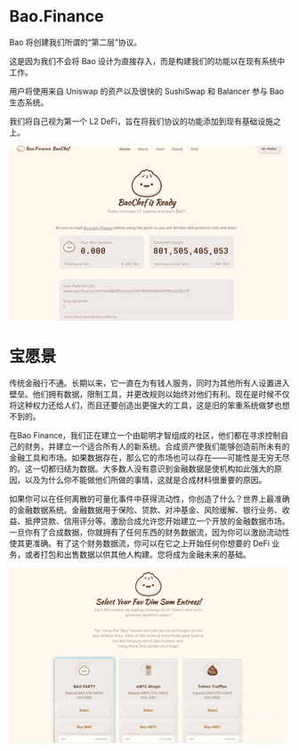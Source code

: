 # Bao.Finance

<p>Bao 将创建我们所谓的“第二层”协议。</p>
<p>这是因为我们不会将 Bao 设计为直接存入，而是构建我们的功能以在现有系统中工作。</p>
<p>用户将使用来自 Uniswap 的资产以及很快的 SushiSwap 和 Balancer 参与 Bao 生态系统。</p>
<p>我们将自己视为第一个 L2 DeFi，旨在将我们协议的功能添加到现有基础设施之上。</p>

![ing](ing.png)

# 宝愿景

传统金融行不通。长期以来，它一直在为有钱人服务，同时为其他所有人设置进入壁垒。他们拥有数据，限制工具，并更改规则以始终对他们有利。现在是时候不仅将这种权力还给人们，而且还要创造出更强大的工具，这是旧的笨重系统做梦也想不到的。

在Bao Finance，我们正在建立一个由聪明才智组成的社区，他们都在寻求控制自己的财务，并建立一个适合所有人的新系统。合成资产使我们能够创造前所未有的金融工具和市场。如果数据存在，那么它的市场也可以存在——可能性是无穷无尽的。这一切都归结为数据。大多数人没有意识到金融数据是使机构如此强大的原因，以及为什么你不能做他们所做的事情，这就是合成材料很重要的原因。

如果你可以在任何离散的可量化事件中获得流动性，你创造了什么？世界上最准确的金融数据系统。金融数据用于保险、贷款、对冲基金、风险缓解、银行业务、收益、抵押贷款、信用评分等。激励合成允许您开始建立一个开放的金融数据市场。一旦你有了合成数据，你就拥有了任何东西的财务数据流，因为你可以激励流动性使其更准确。有了这个财务数据流，你可以在它之上开始任何你想要的 DeFi 业务，或者打包和出售数据以供其他人构建。您将成为金融未来的基础。

![infdngi](infdngi.png)
